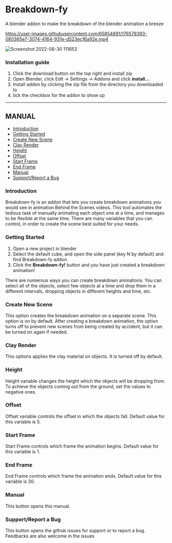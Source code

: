 # Breakdown-fy

A blender addon to make the breakdown of the blender animation a breeze


https://user-images.githubusercontent.com/65854891/176578393-080365e7-3074-4164-931e-d523ec16a92e.mp4

![Screenshot 2022-06-30 111653](https://user-images.githubusercontent.com/65854891/176578634-8ec6a8a5-7c4b-4f72-950c-4cf343a195b1.png)


### Installation guide
1. Click the download button on the top right and install zip
2. Open Blender, click Edit -> Settings -> Addons and click **install...**
3. Install addon by clicking the zip file from the directory you downloaded to
4. tick the checkbox for the addon to show up

--- 

## MANUAL
- [Introduction](https://github.com/KripC2160/Breakdown-fy/blob/main/README.md#introduction)
- [Getting Started](https://github.com/KripC2160/Breakdown-fy/blob/main/README.md#getting-started)
- [Create New Scene](https://github.com/KripC160/Breakdown-fy/blob/main/README.md#create-new-scene) 
- [Clay Render](https://github.com/KripC2160/Breakdown-fy/blob/main/README.md#clay-render)
- [Height](https://github.com/KripC2160/Breakdown-fy/blob/main/README.md#height)
- [Offset](https://github.com/KripC2160/Breakdown-fy/blob/main/README.md#offset)
- [Start Frame](https://github.com/KripC2160/Breakdown-fy/blob/main/README.md#start-frame)
- [End Frame](https://github.com/KripC2160/Breakdown-fy/blob/main/README.md#end-frame)
- [Manual](https://github.com/KripC2160/Breakdown-fy/blob/main/README.md#manual)
- [Support/Report a Bug](https://github.com/KripC2160/Breakdown-fy/blob/main/README.md#supportreport-a-bug)


### Introduction
Breakdown-fy is an addon that lets you create breakdown animations you would see in animation Behind the Scenes videos. This tool automates the
tedious task of manually animating each object one at a time, and manages to be flexible at the same time. There are many variables that you can control, 
in order to create the scene best suited for your needs.

### Getting Started 
1. Open a new project in blender
2. Select the default cube, and open the side panel (key N by default) and find Breakdown-fy addon
3. Click the **Breakdown-fy!** button and you have just created a breakdown animation!

There are numerous ways you can create breakdown animations. You can select all of the objects, select few objects at a time and drop them in a different intervals, dropping objects in different heights and time, etc. 

### Create New Scene 
This option creates the breakdown animation on a separate scene. This option is on by default. After creating a breakdown animation, the option turns off to prevent new scenes from being created by accident, but it can be turned on again if needed. 

### Clay Render
This options applies the clay material on objects. It is turned off by default. 

### Height
Height variable changes the height which the objects will be dropping from. To achieve the objects coming out from the ground, set the values to negative ones. 

### Offset
Offset variable controls the offset in which the objects fall. Default value for this variable is 5. 

### Start Frame
Start Frame controls which frame the animation begins. Default value for this variable is 1.

### End Frame 
End Frame controls which frame the animation ends. Default value for this variable is 30. 

### Manual
This button opens this manual. 

### Support/Report a Bug
This button opens the github issues for support or to report a bug. Feedbacks are also welcome in the issues 
